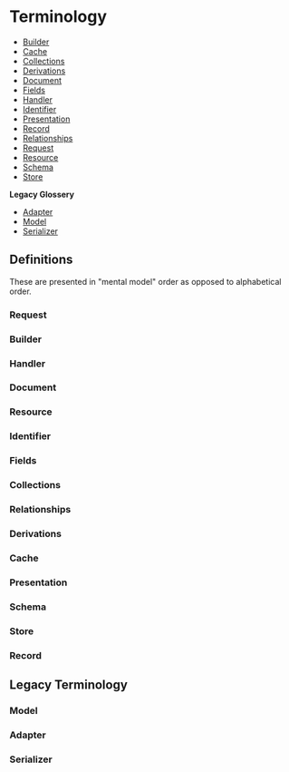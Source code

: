 # Terminology

- [Builder](#builder)
- [Cache](#cache)
- [Collections](#collections)
- [Derivations](#derivations)
- [Document](#document)
- [Fields](#fields)
- [Handler](#handler)
- [Identifier](#identifier)
- [Presentation](#presentation)
- [Record](#record)
- [Relationships](#relationships)
- [Request](#request)
- [Resource](#resource)
- [Schema](#schema)
- [Store](#store)

**Legacy Glossery**

- [Adapter](#adapter)
- [Model](#model)
- [Serializer](#serializer)

## Definitions

These are presented in "mental model" order as opposed to alphabetical order.

### Request

### Builder

### Handler

### Document

### Resource

### Identifier

### Fields

### Collections

### Relationships

### Derivations

### Cache

### Presentation

### Schema

### Store

### Record

## Legacy Terminology

### Model

### Adapter

### Serializer
